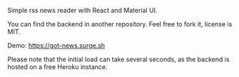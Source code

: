<bold>Simple rss news reader with React and Material UI.</bold>

You can find the backend in another repository.
Feel free to fork it, license is MIT.

Demo:
https://got-news.surge.sh

Please note that the initial load can take several seconds, as the backend is hosted on a free Heroku instance.
